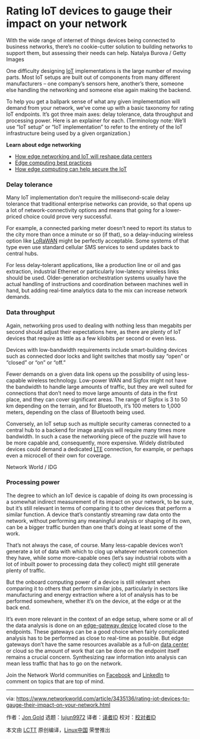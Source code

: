 [#]: collector: (lujun9972)
[#]: translator: ( )
[#]: reviewer: ( )
[#]: publisher: ( )
[#]: url: ( )
[#]: subject: (Rating IoT devices to gauge their impact on your network)
[#]: via: (https://www.networkworld.com/article/3435136/rating-iot-devices-to-gauge-their-impact-on-your-network.html)
[#]: author: (Jon Gold https://www.networkworld.com/author/Jon-Gold/)

Rating IoT devices to gauge their impact on your network
======
With the wide range of internet of things devices being connected to business networks, there’s no cookie-cutter solution to building networks to support them, but assessing their needs can help.
Natalya Burova / Getty Images

One difficulty designing [IoT][1] implementations is the large number of moving parts. Most IoT setups are built out of components from many different manufacturers – one company’s sensors here, another’s there, someone else handling the networking and someone else again making the backend.

To help you get a ballpark sense of what any given implementation will demand from your network, we’ve come up with a basic taxonomy for rating IoT endpoints. It’s got three main axes: delay tolerance, data throughput and processing power. Here is an explainer for each. (Terminology note: We’ll use “IoT setup” or “IoT implementation” to refer to the entirety of the IoT infrastructure being used by a given organization.)

**Learn about edge networking**

  * [How edge networking and IoT will reshape data centers][2]
  * [Edge computing best practices][3]
  * [How edge computing can help secure the IoT][4]



### Delay tolerance

Many IoT implementation don’t require the millisecond-scale delay tolerance that traditional enterprise networks can provide, so that opens up a lot of network-connectivity options and means that going for a lower-priced choice could prove very successful.

For example, a connected parking meter doesn’t need to report its status to the city more than once a minute or so (if that), so a delay-inducing wireless option like [LoRaWAN][5] might be perfectly acceptable. Some systems of that type even use standard cellular SMS services to send updates back to central hubs.

For less delay-tolerant applications, like a production line or oil and gas extraction, industrial Ethernet or particularly low-latency wireless links should be used. Older-generation orchestration systems usually have the actual handling of instructions and coordination between machines well in hand, but adding real-time analytics data to the mix can increase network demands.

### Data throughput

Again, networking pros used to dealing with nothing less than megabits per second should adjust their expectations here, as there are plenty of IoT devices that require as little as a few kilobits per second or even less.

Devices with low-bandwidth requirements include smart-building devices such as connected door locks and light switches that mostly say “open” or “closed” or “on” or “off.”

Fewer demands on a given data link opens up the possibility of using less-capable wireless technology. Low-power WAN and Sigfox might not have the bandwidth to handle large amounts of traffic, but they are well suited for connections that don’t need to move large amounts of data in the first place, and they can cover significant areas. The range of Sigfox is 3 to 50 km depending on the terrain, and for Bluetooth, it’s 100 meters to 1,000 meters, depending on the class of Bluetooth being used.

Conversely, an IoT setup such as multiple security cameras connected to a central hub to a backend for image analysis will require many times more bandwidth. In such a case the networking piece of the puzzle will have to be more capable and, consequently, more expensive. Widely distributed devices could demand a dedicated [LTE][6] connection, for example, or perhaps even a microcell of their own for coverage.

Network World / IDG

### Processing power

The degree to which an IoT device is capable of doing its own processing is a somewhat indirect measurement of its impact on your network, to be sure, but it’s still relevant in terms of comparing it to other devices that perform a similar function. A device that’s constantly streaming raw data onto the network, without performing any meaningful analysis or shaping of its own, can be a bigger traffic burden than one that’s doing at least some of the work.

That’s not always the case, of course. Many less-capable devices won’t generate a lot of data with which to clog up whatever network connection they have, while some more-capable ones (let’s say industrial robots with a lot of inbuilt power to processing data they collect) might still generate plenty of traffic.

But the onboard computing power of a device is still relevant when comparing it to others that perform similar jobs, particularly in sectors like manufacturing and energy extraction where a lot of analysis has to be performed somewhere, whether it’s on the device, at the edge or at the back end.

It’s even more relevant in the context of an edge setup, where some or all of the data analysis is done on an [edge-gateway device][7] located close to the endpoints. These gateways can be a good choice when fairly complicated analysis has to be performed as close to real-time as possible. But edge gateways don’t have the same resources available as a full-on [data center][8] or cloud so the amount of work that can be done on the endpoint itself remains a crucial concern. Synthesizing raw information into analysis can mean less traffic that has to go on the network.

Join the Network World communities on [Facebook][9] and [LinkedIn][10] to comment on topics that are top of mind.

--------------------------------------------------------------------------------

via: https://www.networkworld.com/article/3435136/rating-iot-devices-to-gauge-their-impact-on-your-network.html

作者：[Jon Gold][a]
选题：[lujun9972][b]
译者：[译者ID](https://github.com/译者ID)
校对：[校对者ID](https://github.com/校对者ID)

本文由 [LCTT](https://github.com/LCTT/TranslateProject) 原创编译，[Linux中国](https://linux.cn/) 荣誉推出

[a]: https://www.networkworld.com/author/Jon-Gold/
[b]: https://github.com/lujun9972
[1]: https://www.networkworld.com/article/3207535/what-is-iot-how-the-internet-of-things-works.html
[2]: https://www.networkworld.com/article/3291790/data-center/how-edge-networking-and-iot-will-reshape-data-centers.html
[3]: https://www.networkworld.com/article/3331978/lan-wan/edge-computing-best-practices.html
[4]: https://www.networkworld.com/article/3331905/internet-of-things/how-edge-computing-can-help-secure-the-iot.html
[5]: https://www.networkworld.com/article/3235124/internet-of-things-definitions-a-handy-guide-to-essential-iot-terms.html
[6]: https://www.networkworld.com/article/3432938/when-private-lte-is-better-than-wi-fi.html
[7]: https://www.networkworld.com/article/3327197/edge-gateways-flexible-rugged-iot-enablers.html
[8]: https://www.networkworld.com/article/3223692/what-is-a-data-centerhow-its-changed-and-what-you-need-to-know.html
[9]: https://www.facebook.com/NetworkWorld/
[10]: https://www.linkedin.com/company/network-world
